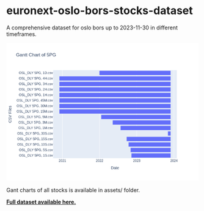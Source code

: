 # euronext-oslo-bors-stocks-dataset
A comprehensive dataset for oslo bors up to 2023-11-30 in different timeframes.

![Gant CHART OF 5pg](assets/5PG_plot.png "Gant CHART OF 5PG")

Gant charts of all stocks is available in assets/ folder.


[**Full dataset available here.**](https://www.kaggle.com/snenyl)
